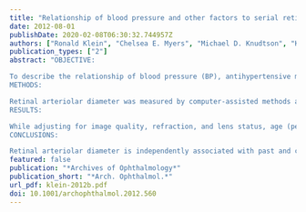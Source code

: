 ```yaml
---
title: "Relationship of blood pressure and other factors to serial retinal arteriolar diameter measurements over time: the beaver dam eye study"
date: 2012-08-01
publishDate: 2020-02-08T06:30:32.744957Z
authors: ["Ronald Klein", "Chelsea E. Myers", "Michael D. Knudtson", "Kristine E. Lee", "Ronald Gangnon", "Tien Y. Wong", "Barbara E. K. Klein"]
publication_types: ["2"]
abstract: "OBJECTIVE:

To describe the relationship of blood pressure (BP), antihypertensive medication use, and other factors to serial measurements of retinal arteriolar diameters over time in the Beaver Dam Eye Study.
METHODS:

Retinal arteriolar diameter was measured by computer-assisted methods and summarized as central retinal arteriolar equivalent (CRAE) in 4573 persons aged 43 to 99 years at 4 examinations (each separated by 5 years) during a 15-year period. Associations of CRAE with risk factors measured concurrently and 5 years previously were determined using multivariate analyses.
RESULTS:

While adjusting for image quality, refraction, and lens status, age (per 10 years: β estimate, -0.73; P < .001), systolic BP (per 10 mm Hg: concurrent examination, -2.74; P < .001; previous examination, -1.75; P < .001), smoking status (smoker vs nonsmoker: concurrent examination, 4.29; P < .001; previous examination, 1.63; P = .004), body mass index (per category: concurrent examination, -0.51; P = .05; previous examination, -0.22; P = .44), and heavy alcohol consumption (drinking) (current vs past/never heavy drinker: concurrent examination, -2.54; P = .03; previous examination, -2.42; P = .02) were associated with CRAE. In the same model, there were significant interactions between concurrent and previous systolic BP (0.11; P = .003) and between concurrent and previous body mass index (0.12; P = .04). Use of calcium channel blockers at both the concurrent and past examination (vs neither examination, 1.59; P = .01), but not other classes of antihypertensive drugs, was associated with CRAE.
CONCLUSIONS:

Retinal arteriolar diameter is independently associated with past and current systolic BP, calcium channel blocker use, smoking status, body mass index, and heavy drinking during 5-year intervals. The relationships with CRAE are stronger for concurrent than for past measures of these variables."
featured: false
publication: "*Archives of Ophthalmology*"
publication_short: "*Arch. Ophthalmol.*"
url_pdf: klein-2012b.pdf
doi: 10.1001/archophthalmol.2012.560
---
```


